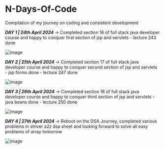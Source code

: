 # N-Days-Of-Code
Compilation of my journey on coding and consistent development


**_DAY 1 | 24th April 2024_**
-> Completed section 16 of full stack java developer course and happy to conquer first section of jsp and servlets - lecture 243 done 

![image](https://github.com/Parasar33/N-Days-Of-Code/assets/110784718/26cbc49e-232f-4c7c-b220-8f7c5adc3672)

**_DAY 2 | 25th April 2024_**
-> Completed section 17 of full stack java developer course and happy to conquer second section of jsp and servlets - jsp forms done - lecture 247 done

![image](https://github.com/Parasar33/N-Days-Of-Code/assets/110784718/8558851a-b92b-4183-bf7a-9498f7bc43f0)

**_DAY 3 | 26th April 2024_**
-> Completed section 18 of full stack java developer course and happy to conquer third section of jsp and servlets - java beans done - lecture 250 done

![image](https://github.com/Parasar33/N-Days-Of-Code/assets/110784718/c5f7b289-6fcc-4c27-b6c2-3df0e03f9c01)

**_DAY 4 | 27th April 2024_**
-> Reboot on the DSA Journey, completed various problems in striver a2z dsa sheet and looking forward to solve all easy problems of array tomorrow

![image](https://github.com/Parasar33/N-Days-Of-Code/assets/110784718/42b54ebd-f279-40ad-a84e-6f7cf9933ea0)

